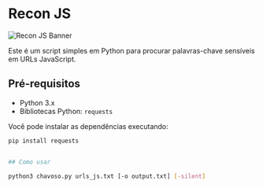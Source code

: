 # Recon JS

![Recon JS Banner](banner.png)

Este é um script simples em Python para procurar palavras-chave sensíveis em URLs JavaScript.

## Pré-requisitos

- Python 3.x
- Bibliotecas Python: `requests`

Você pode instalar as dependências executando:

```bash
pip install requests


## Como usar

python3 chavoso.py urls_js.txt [-o output.txt] [-silent]




